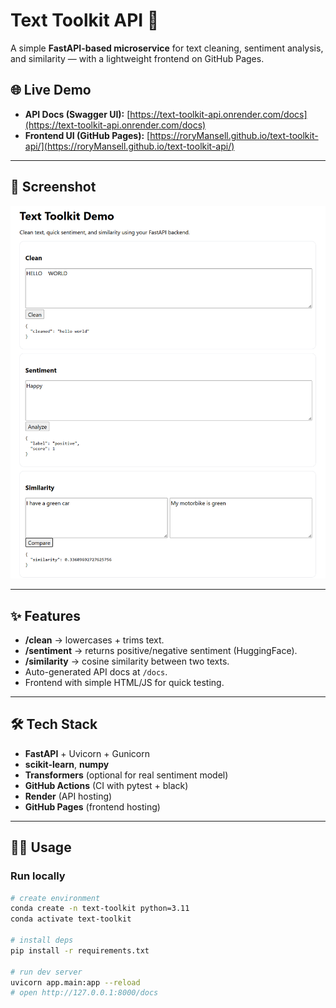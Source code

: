 # Text Toolkit API 🚀

A simple **FastAPI-based microservice** for text cleaning, sentiment analysis, and similarity — with a lightweight frontend on GitHub Pages.

## 🌐 Live Demo

- **API Docs (Swagger UI):** [https://text-toolkit-api.onrender.com/docs](https://text-toolkit-api.onrender.com/docs)  
- **Frontend UI (GitHub Pages):** [https://roryMansell.github.io/text-toolkit-api/](https://roryMansell.github.io/text-toolkit-api/)

---

## 📸 Screenshot

![Demo Screenshot](docs/screenshot.png)


---

## ✨ Features
- **/clean** → lowercases + trims text.  
- **/sentiment** → returns positive/negative sentiment (HuggingFace).  
- **/similarity** → cosine similarity between two texts.  
- Auto-generated API docs at `/docs`.  
- Frontend with simple HTML/JS for quick testing.  

---

## 🛠️ Tech Stack
- **FastAPI** + Uvicorn + Gunicorn  
- **scikit-learn**, **numpy**  
- **Transformers** (optional for real sentiment model)  
- **GitHub Actions** (CI with pytest + black)  
- **Render** (API hosting)  
- **GitHub Pages** (frontend hosting)  

---

## 🧑‍💻 Usage

### Run locally
```bash
# create environment
conda create -n text-toolkit python=3.11
conda activate text-toolkit

# install deps
pip install -r requirements.txt

# run dev server
uvicorn app.main:app --reload
# open http://127.0.0.1:8000/docs

